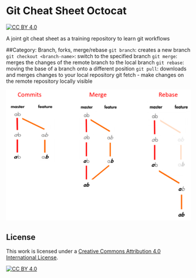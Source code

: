 # Git Cheat Sheet Octocat

[![CC BY 4.0][cc-by-shield]][cc-by]

A joint git cheat sheet as a training repository to learn git workflows

##Category: Branch, forks, merge/rebase
``git branch``: creates a new branch
``git checkout <branch-name>``: switch to the specified branch 
``git merge``: merges the changes of the remote branch to the local branch
``git rebase``: moving the base of a branch onto a different position
``git pull``: downloads and merges changes to your local repository
git fetch - make changes on the remote repository locally visible

![Diff Rebase Merge](images/git_commit_merge_rebase.png)


## License

This work is licensed under a
[Creative Commons Attribution 4.0 International License][cc-by].

[![CC BY 4.0][cc-by-image]][cc-by]

[cc-by]: http://creativecommons.org/licenses/by/4.0/
[cc-by-image]: https://i.creativecommons.org/l/by/4.0/88x31.png
[cc-by-shield]: https://img.shields.io/badge/License-CC%20BY%204.0-blue.svg
